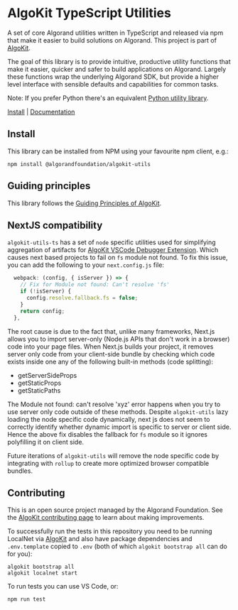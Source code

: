 ﻿# AlgoKit TypeScript Utilities

A set of core Algorand utilities written in TypeScript and released via npm that make it easier to build solutions on Algorand. This project is part of [AlgoKit](https://github.com/algorandfoundation/algokit-cli).

The goal of this library is to provide intuitive, productive utility functions that make it easier, quicker and safer to build applications on Algorand. Largely these functions wrap the underlying Algorand SDK, but provide a higher level interface with sensible defaults and capabilities for common tasks.

Note: If you prefer Python there's an equivalent [Python utility library](https://github.com/algorandfoundation/algokit-utils-py).

[Install](#install) | [Documentation](docs/README.md)

## Install

This library can be installed from NPM using your favourite npm client, e.g.:

```
npm install @algorandfoundation/algokit-utils
```

## Guiding principles

This library follows the [Guiding Principles of AlgoKit](https://github.com/algorandfoundation/algokit-cli/blob/main/docs/algokit.md#guiding-principles).

## NextJS compatibility

`algokit-utils-ts` has a set of `node` specific utilities used for simplifying aggregation of artifacts for [AlgoKit VSCode Debugger Extension](https://github.com/algorandfoundation/algokit-avm-vscode-debugger). Which causes next based projects to fail on `fs` module not found. To fix this issue, you can add the following to your `next.config.js` file:

```js
  webpack: (config, { isServer }) => {
    // Fix for Module not found: Can't resolve 'fs'
    if (!isServer) {
      config.resolve.fallback.fs = false;
    }
    return config;
  },
```

The root cause is due to the fact that, unlike many frameworks, Next.js allows you to import server-only (Node.js APIs that don't work in a browser) code into your page files. When Next.js builds your project, it removes server only code from your client-side bundle by checking which code exists inside one any of the following built-in methods (code splitting):

- getServerSideProps
- getStaticProps
- getStaticPaths

The Module not found: can't resolve 'xyz' error happens when you try to use server only code outside of these methods. Despite `algokit-utils` lazy loading the node specific code dynamically, next js does not seem to correctly identify whether dynamic import is specific to server or client side. Hence the above fix disables the fallback for `fs` module so it ignores polyfilling it on client side.

Future iterations of `algokit-utils` will remove the node specific code by integrating with `rollup` to create more optimized browser compatible bundles.

## Contributing

This is an open source project managed by the Algorand Foundation. See the [AlgoKit contributing page](https://github.com/algorandfoundation/algokit-cli/blob/main/CONTRIBUTING.md) to learn about making improvements.

To successfully run the tests in this repository you need to be running LocalNet via [AlgoKit](https://github.com/algorandfoundation/algokit-cli) and also have package dependencies and `.env.template` copied to `.env` (both of which `algokit bootstrap all` can do for you):

```
algokit bootstrap all
algokit localnet start
```

To run tests you can use VS Code, or:

```
npm run test
```
